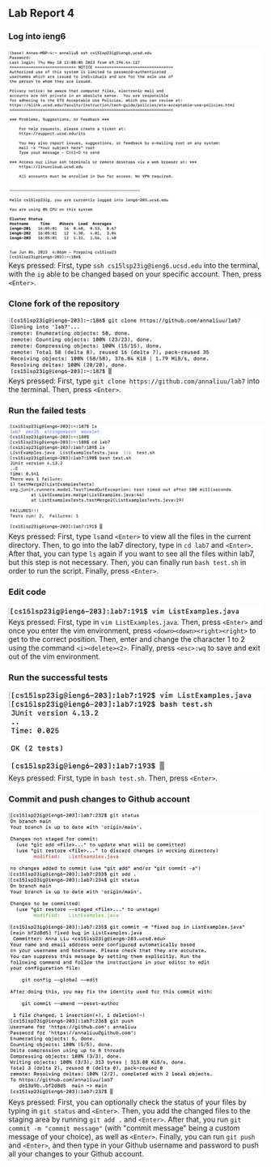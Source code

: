 ## Lab Report 4

### Log into ieng6
![image](login_lab4.png)
Keys pressed: First, type `ssh cs15lsp23ig@ieng6.ucsd.edu` into the terminal, with the `ig`
able to be changed based on your specific account. Then, press `<Enter>`.

### Clone fork of the repository
![image](clone_lab4.png)
Keys pressed: First, type `git clone https://github.com/annaliuu/lab7` into the terminal.
Then, press `<Enter>`.

### Run the failed tests
![image](failed_tests_lab4.png)
Keys pressed: First, type `ls`and `<Enter>` to view all the files in the current directory.
Then, to go into the lab7 directory, type in `cd lab7` and `<Enter>`. After that, you can type `ls`
again if you want to see all the files within lab7, but this step is not necessary.
Then, you can finally run `bash test.sh` in order to run the script. Finally, press
`<Enter>`.

### Edit code
![image](vim_lab4.png)
Keys pressed: First, type in `vim ListExamples.java`. Then, press `<Enter>` and once
you enter the vim environment, press `<down><down><right><right>` to get to the
correct position. Then, enter and change the character 1 to 2 using the command
`<i><delete><2>`. Finally, press `<esc>:wq` to save and exit out of the vim environment.

### Run the successful tests
![image](passed_test_lab4.png)
Keys pressed: First, type in `bash test.sh`. Then, press `<Enter>`.

### Commit and push changes to Github account
![image](commit_lab4.png)
Keys pressed: First, you can optionally check the status of your files by typing in
`git status` and `<Enter>`. Then, you add the changed files to the staging area by running
`git add .` and `<Enter>`. After that, you run `git commit -m "commit message"` (with "commit message"
being a custom message of your choice), as well as `<Enter>`. Finally, you can run `git push` and `<Enter>`, and
then type in your Github username and password to push all your changes to your Github account.
